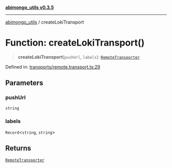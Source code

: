 [**abimongo_utils v0.3.5**](../README.md)

***

[abimongo_utils](../README.md) / createLokiTransport

# Function: createLokiTransport()

> **createLokiTransport**(`pushUrl`, `labels`): [`RemoteTransporter`](../type-aliases/RemoteTransporter.md)

Defined in: [transports/remote.transport.ts:29](https://github.com/NodEm9/abimongo_utils/blob/62e08380578108b0497622fb9a13efb3beac383a/src/transports/remote.transport.ts#L29)

## Parameters

### pushUrl

`string`

### labels

`Record`\<`string`, `string`\>

## Returns

[`RemoteTransporter`](../type-aliases/RemoteTransporter.md)
